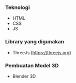 ### Teknologi
- HTML
- CSS
- JS 

### Library yang digunakan
- ThreeJs (https://threejs.org)

### Pembuatan Model 3D
- Blender 3D